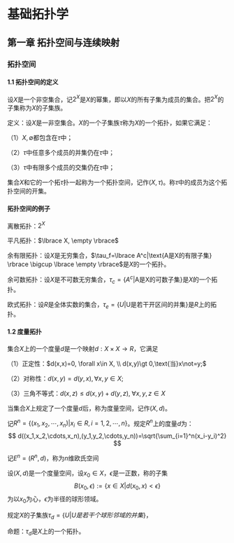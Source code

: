 # 基础拓扑学

## 第一章 拓扑空间与连续映射

### 拓扑空间

#### 1.1 拓扑空间的定义

设$X$是一个非空集合，记$2^X$是$X$的幂集，即以$X$的所有子集为成员的集合。把$2^X$的子集称为$X$的子集族。

定义：设$X$是一非空集合。$X$的一个子集族$\tau$称为$X$的一个拓扑，如果它满足：

（1）$X,\emptyset$都包含在$\tau$中；

（2）$\tau$中任意多个成员的并集仍在$\tau$中；

（3）$\tau$中有限多个成员的交集仍在$\tau$中；

集合$X$和它的一个拓$\tau$扑一起称为一个拓扑空间，记作$(X, \tau)$。称$\tau$中的成员为这个拓扑空间的开集。



#### 拓扑空间的例子

离散拓扑：$2^X$

平凡拓扑：$\lbrace X, \empty \rbrace$ 	

余有限拓扑：设$X$是无穷集合，$\tau_f=\lbrace A^c|\text{A是X的有限子集} \rbrace \bigcup \lbrace \empty \rbrace$是$X$的一个拓扑。

余可数拓扑：设$X$是不可数无穷集合，$\tau_c=\lbrace A^c|\text{A是X的可数子集} \rbrace$是$X$的一个拓扑。

欧式拓扑：设$R$是全体实数的集合，$\tau_e=\lbrace U|\text{U是若干开区间的并集} \rbrace$是$R$上的拓扑。

#### 1.2 度量拓扑

集合$X$上的一个度量$d$是一个映射$d:X\times X\to R$，它满足

（1）正定性：$d(x,x)=0, \forall x\in X, \\ d(x,y)\gt 0,\text{当}x\not=y;$

（2）对称性：$d(x,y)=d(y,x), \forall x, y \in X$;

（3）三角不等式：$d(x,z)\le d(x,y) + d(y,z),\;\forall x,y,z\in X$

当集合$X$上规定了一个度量$d$后，称为度量空间，记作$(X,d)$。



记$R^n=\lbrace (x_1,x_2,\cdots, x_n) | x_i\in R, i=1,2,\cdots,n\rbrace$。规定$R^n$上的度量$d$为：
$$
d((x_1,x_2,\cdots,x_n),(y_1,y_2,\cdots,y_n))=\sqrt{\sum_{i=1}^n(x_i-y_i)^2}
$$


记$E^n=(R^n,d)$，称为$n$维欧氏空间

设$(X,d)$是一个度量空间，设$x_0\in X$，$\epsilon$是一正数，称的子集
$$
B(x_0, \epsilon) :=\lbrace x\in X|d(x_0,x)\lt \epsilon \rbrace
$$
为以$x_0$为心，$\epsilon$为半径的球形领域。

规定$X$的子集族$\tau_d=\lbrace U|U是若干个球形邻域的并集 \rbrace$，

命题：$\tau_d$是$X$上的一个拓扑。

